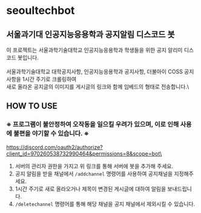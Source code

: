 # seoultechbot
## 서울과기대 인공지능응용학과 공지알림 디스코드 봇
이 프로젝트는 서울과학기술대학교 인공지능응용학과 학생들을 위한
공지 알리미 디스코드 봇입니다.\
\
서울과학기술대학교 대학공지사항, 인공지능응용학과 공지사항, 더불아이 COSS 공지사항을 1시간 주기로 크롤링하여\
새로 올라온 공지글의 이미지를 게시글의 링크와 함께 임베드의 형태로 전송합니다.\

## HOW TO USE
### ※ 프로그램이 불안정하여 오작동을 일으킬 우려가 있으며, 이로 인해 사용에 불편을 야기할 수 있습니다. ※
https://discord.com/oauth2/authorize?client_id=970260538732990464&permissions=8&scope=bot\
1. 서버의 관리자 권한을 가지고 위 링크를 통해 서버에 봇을 추가해 주세요.
2. 공지 알림을 받을 채널에서 `/addchannel` 명령어를 사용하여 공지채널을 지정해주세요.
3. 1시간 주기로 새로 올라오거나 제목이 변경된 게시글에 대하여 알림을 보내드립니다.
4. `/deletechannel` 명령어를 통해 해당 채널을 공지 채널에서 제외시킬 수 있습니다.

